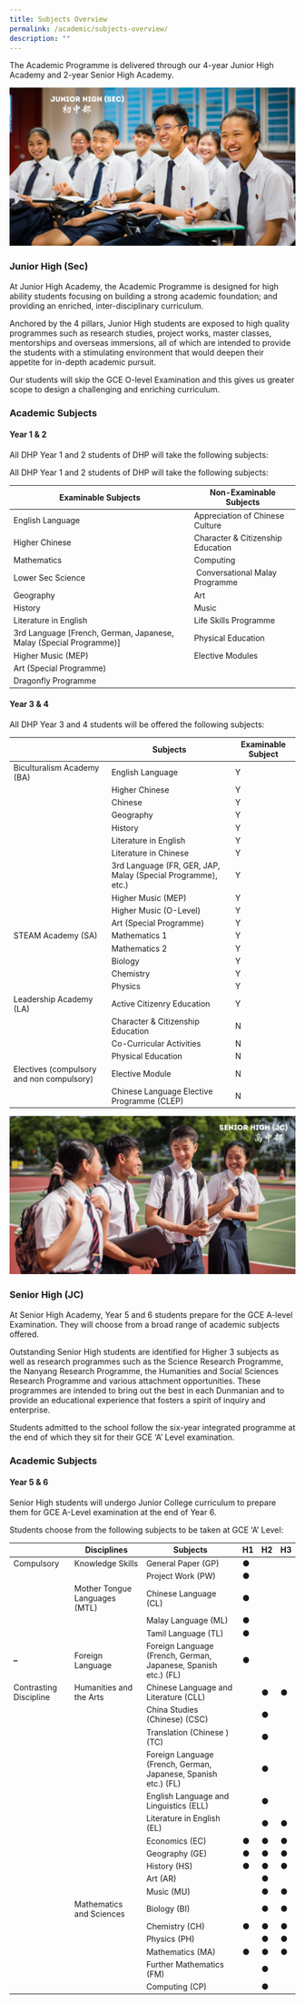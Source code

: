 ```yaml
---
title: Subjects Overview
permalink: /academic/subjects-overview/
description: ""
---
```

The Academic Programme is delivered through our 4-year Junior High Academy and 2-year Senior High Academy.

![](/images/Homepage/Junior-High-Sec.png)

### **Junior High (Sec)**
At Junior High Academy, the Academic Programme is designed for high ability students focusing on building a strong academic foundation; and providing an enriched, inter-disciplinary curriculum.  

Anchored by the 4 pillars, Junior High students are exposed to high quality programmes such as research studies, project works, master classes, mentorships and overseas immersions, all of which are intended to provide the students with a stimulating environment that would deepen their appetite for in-depth academic pursuit.  

Our students will skip the GCE O-level Examination and this gives us greater scope to design a challenging and enriching curriculum.

### **Academic Subjects**

#### **Year 1 & 2**

All DHP Year 1 and 2 students of DHP will take the following subjects:

All DHP Year 1 and 2 students of DHP will take the following subjects:

| Examinable Subjects | Non-Examinable Subjects |
| --- | --- |
| English Language | Appreciation of Chinese Culture |
| Higher Chinese | Character & Citizenship Education |
| Mathematics | Computing |
| Lower Sec Science |  Conversational Malay Programme |
| Geography | Art |
| History | Music |
| Literature in English | Life Skills Programme |
| 3rd Language \[French, German, Japanese, Malay (Special Programme)\] | Physical Education |
| Higher Music (MEP) | Elective Modules |
| Art (Special Programme) |  |
| Dragonfly Programme |  |

#### **Year 3 & 4**

All DHP Year 3 and 4 students will be offered the following subjects:

|  | Subjects | Examinable Subject |
| --- | --- | --- |
| Biculturalism Academy (BA) | English Language | Y |
|  | Higher Chinese | Y |
|  | Chinese | Y |
|  | Geography | Y |
|  | History | Y |
|  | Literature in English | Y |
|  | Literature in Chinese | Y |
|  | 3rd Language (FR, GER, JAP, Malay (Special Programme), etc.) | Y |
|  | Higher Music (MEP) | Y |
|  | Higher Music (O-Level) | Y |
|  | Art (Special Programme) | Y |
| STEAM Academy (SA) | Mathematics 1 | Y |
|  | Mathematics 2 | Y |
|  | Biology | Y |
|  | Chemistry | Y |
|  | Physics | Y |
| Leadership Academy (LA) | Active Citizenry Education | Y |
|  | Character & Citizenship Education | N |
|  | Co-Curricular Activities | N |
|  | Physical Education | N |
| Electives (compulsory and non compulsory) | Elective Module | N |
|  | Chinese Language Elective Programme (CLEP) | N |


![](/images/Homepage/Senior%20High.png)
### **Senior High (JC)**
At Senior High Academy, Year 5 and 6 students prepare for the GCE A-level Examination. They will choose from a broad range of academic subjects offered.  

Outstanding Senior High students are identified for Higher 3 subjects as well as research programmes such as the Science Research Programme, the Nanyang Research Programme, the Humanities and Social Sciences Research Programme and various attachment opportunities. These programmes are intended to bring out the best in each Dunmanian and to provide an educational experience that fosters a spirit of inquiry and enterprise.

Students admitted to the school follow the six-year integrated programme at the end of which they sit for their GCE ‘A’ Level examination.

### **Academic Subjects**
#### **Year 5 & 6**

Senior High students will undergo Junior College curriculum to prepare them for GCE A-Level examination at the end of Year 6.

Students choose from the following subjects to be taken at GCE ‘A’ Level:

|   | **Disciplines** | **Subjects** | **H1** | **H2** | **H3** |
| --- | --- | --- | --- | --- | --- |
| Compulsory | Knowledge Skills | General Paper (GP) | **●** |  |  |
|  |  | Project Work (PW) | **●** |  |  |
|  | Mother Tongue Languages (MTL) | Chinese Language (CL) | **●** |  |  |
|  |  | Malay Language (ML) | **●** |  |  |
|  |  | Tamil Language (TL) | **●** |  |  |
| **–**  | Foreign Language | Foreign Language (French, German, Japanese, Spanish etc.) (FL) | **●** |  |  |
| Contrasting Discipline | Humanities and the Arts | Chinese Language and Literature (CLL) |  | **●** | **●** |
|   |  | China Studies (Chinese) (CSC) |  | **●** |  |
|   |  | Translation (Chinese ) (TC) |   | **●** |  |
|   |  | Foreign Language (French, German, Japanese, Spanish etc.) (FL) |  | **●** |  |
|   |  | English Language and Linguistics (ELL) |  | **●** |  |
|   |  | Literature in English (EL) |  | **●** | **●** |
|   |  | Economics (EC) | **●** | **●** | **●** |
|   |  | Geography (GE) | **●** | **●** | **●** |
|   |  | History (HS) | **●** | **●** | **●** |
|   |  | Art (AR) |  | **●** |  |
|   |  | Music (MU) |  | **●** | **●** |
|   | Mathematics and Sciences | Biology (BI) |  | **●** | **●** |
|   |  | Chemistry (CH) | **●** | ● | **●** |
|  |  | Physics (PH) |  | ● | ● |
|  |  | Mathematics (MA) | ● | ● | ● |
|  |  | Further Mathematics (FM) |  | ● |  |
|  |  | Computing (CP) |  | ● |  |
